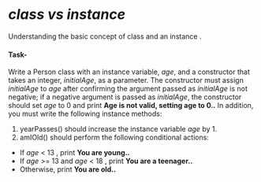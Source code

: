 # _**class vs instance**_
  Understanding the basic concept of class and an instance  .
####  Task-
Write a Person class with an instance variable, _age_, and a constructor that takes an integer, _initialAge_, as a parameter. The constructor must assign _initialAge_ to _age_  after confirming the argument passed as _initialAge_  is not negative; if a negative argument is passed as _initialAge_, the constructor should set _age_ to 0 and print **Age is not valid, setting age to 0..** In addition, you must write the following instance methods:

1.  yearPasses() should increase the  instance variable _age_ by 1.
2. amIOld() should perform the following conditional actions:
 - If _age_ < 13 , print **You are young..**
 - If _age_ >= 13 and _age_ < 18 , print **You are a teenager..**
 - Otherwise, print **You are old..**

